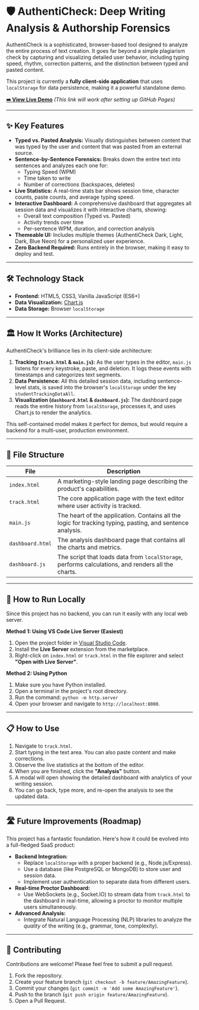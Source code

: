 # 🛡️ AuthentiCheck: Deep Writing Analysis & Authorship Forensics

AuthentiCheck is a sophisticated, browser-based tool designed to analyze the entire process of text creation. It goes far beyond a simple plagiarism check by capturing and visualizing detailed user behavior, including typing speed, rhythm, correction patterns, and the distinction between typed and pasted content.

This project is currently a **fully client-side application** that uses `localStorage` for data persistence, making it a powerful standalone demo.

**[➡️ View Live Demo](https://tejas36026.github.io/authenticheck/track.html)** *(This link will work after setting up GitHub Pages)*

---

## ✨ Key Features

*   **Typed vs. Pasted Analysis:** Visually distinguishes between content that was typed by the user and content that was pasted from an external source.
*   **Sentence-by-Sentence Forensics:** Breaks down the entire text into sentences and analyzes each one for:
    *   Typing Speed (WPM)
    *   Time taken to write
    *   Number of corrections (backspaces, deletes)
*   **Live Statistics:** A real-time stats bar shows session time, character counts, paste counts, and average typing speed.
*   **Interactive Dashboard:** A comprehensive dashboard that aggregates all session data and visualizes it with interactive charts, showing:
    *   Overall text composition (Typed vs. Pasted)
    *   Activity trends over time
    *   Per-sentence WPM, duration, and correction analysis
*   **Themeable UI:** Includes multiple themes (AuthentiCheck Dark, Light, Dark, Blue Neon) for a personalized user experience.
*   **Zero Backend Required:** Runs entirely in the browser, making it easy to deploy and test.

---

## 🛠️ Technology Stack

*   **Frontend:** HTML5, CSS3, Vanilla JavaScript (ES6+)
*   **Data Visualization:** [Chart.js](https://www.chartjs.org/)
*   **Data Storage:** Browser `localStorage`

---

## 🏛️ How It Works (Architecture)

AuthentiCheck's brilliance lies in its client-side architecture:

1.  **Tracking (`track.html` & `main.js`):** As the user types in the editor, `main.js` listens for every keystroke, paste, and deletion. It logs these events with timestamps and categorizes text segments.
2.  **Data Persistence:** All this detailed session data, including sentence-level stats, is saved into the browser's `localStorage` under the key `studentTrackingDataAll`.
3.  **Visualization (`dashboard.html` & `dashboard.js`):** The dashboard page reads the entire history from `localStorage`, processes it, and uses Chart.js to render the analytics.

This self-contained model makes it perfect for demos, but would require a backend for a multi-user, production environment.

---

## 📂 File Structure

| File               | Description                                                                                                   |
| ------------------ | ------------------------------------------------------------------------------------------------------------- |
| `index.html`       | A marketing-style landing page describing the product's capabilities.                                         |
| `track.html`       | The core application page with the text editor where user activity is tracked.                                |
| `main.js`          | The heart of the application. Contains all the logic for tracking typing, pasting, and sentence analysis.     |
| `dashboard.html`   | The analysis dashboard page that contains all the charts and metrics.                                         |
| `dashboard.js`     | The script that loads data from `localStorage`, performs calculations, and renders all the charts.            |

---

## 🚀 How to Run Locally

Since this project has no backend, you can run it easily with any local web server.

**Method 1: Using VS Code Live Server (Easiest)**

1.  Open the project folder in [Visual Studio Code](https://code.visualstudio.com/).
2.  Install the **Live Server** extension from the marketplace.
3.  Right-click on `index.html` or `track.html` in the file explorer and select **"Open with Live Server"**.

**Method 2: Using Python**

1.  Make sure you have Python installed.
2.  Open a terminal in the project's root directory.
3.  Run the command: `python -m http.server`
4.  Open your browser and navigate to `http://localhost:8000`.

---

## 📋 How to Use

1.  Navigate to `track.html`.
2.  Start typing in the text area. You can also paste content and make corrections.
3.  Observe the live statistics at the bottom of the editor.
4.  When you are finished, click the **"Analysis"** button.
5.  A modal will open showing the detailed dashboard with analytics of your writing session.
6.  You can go back, type more, and re-open the analysis to see the updated data.

---

## 🛣️ Future Improvements (Roadmap)

This project has a fantastic foundation. Here's how it could be evolved into a full-fledged SaaS product:

*   **Backend Integration:**
    *   Replace `localStorage` with a proper backend (e.g., Node.js/Express).
    *   Use a database (like PostgreSQL or MongoDB) to store user and session data.
    *   Implement user authentication to separate data from different users.
*   **Real-time Proctor Dashboard:**
    *   Use WebSockets (e.g., Socket.IO) to stream data from `track.html` to the dashboard in real-time, allowing a proctor to monitor multiple users simultaneously.
*   **Advanced Analysis:**
    *   Integrate Natural Language Processing (NLP) libraries to analyze the *quality* of the writing (e.g., grammar, tone, complexity).

---

## 🤝 Contributing

Contributions are welcome! Please feel free to submit a pull request.

1.  Fork the repository.
2.  Create your feature branch (`git checkout -b feature/AmazingFeature`).
3.  Commit your changes (`git commit -m 'Add some AmazingFeature'`).
4.  Push to the branch (`git push origin feature/AmazingFeature`).
5.  Open a Pull Request.
